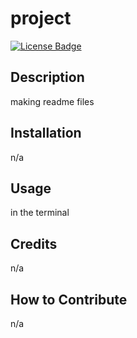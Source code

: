 # project

[![License Badge]( https://img.shields.io/static/v1?label=license&message=apache-2-0&color=brightgreen )]( https://opensource.org/licenses/apache-2-0 )    

## Description

making readme files


## Installation

n/a


## Usage

in the terminal


## Credits

n/a


## How to Contribute

n/a


